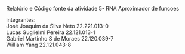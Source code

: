 Relatório e Código fonte da atividade 5- RNA Aproximador de funcoes

integrantes:    
José Joaquim da Silva Neto 22.221.013-0  
Lucas Guglielmi Pereira 22.121.013-1   
Gabriel Martinho S de Moraes 22.120.039-7     
William Yang 22.121.043-8    
